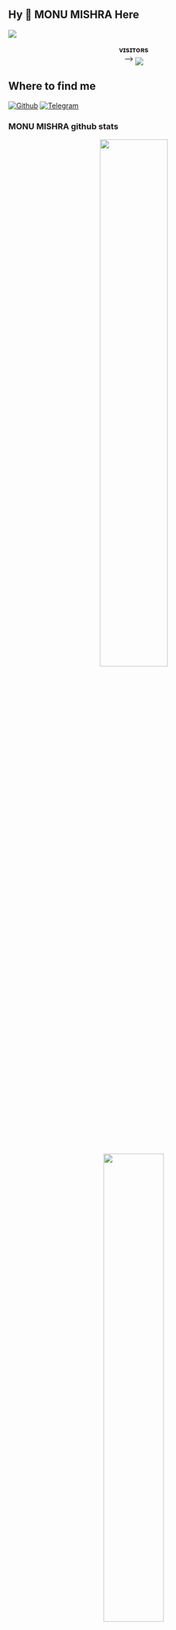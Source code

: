 ## Hy 👋 MONU MISHRA Here 
[<img src="https://github.com/MONUMISHRA-XD/MONUMISHRA-XD/blob/master/resources/hr.gif"/>](https://github.com/MONUMISHRA-XD)
<p align="center">
    <b>ᴠɪsɪᴛᴏʀs</b><br>
 -->    <img align="middle" src="https://profile-counter.glitch.me/MONUMISHRA-XD/count.svg" />
</p>

## Where to find me

[![Github](https://img.shields.io/badge/-Github-181717?style=for-the-badge&logo=Github&logoColor=white)](https://github.com/MONUMISHRA-XD)
[![Telegram](https://img.shields.io/badge/Telegram-2CA5E0?style=for-the-badge&logo=telegram&logoColor=white)](https://t.me/MONUMISHRA_XD)


### MONU MISHRA github stats 
<p align="center">
    <img
        width="52%"
        src="https://github-readme-stats.vercel.app/api?username=MONUMISHRA-XD&count_private=true&include_all_commits=true&show_icons=true&theme=tokyonight&custom_title=GitHub+Stats"
    />
    <img
        width="49%"
        src="https://github-readme-streak-stats.herokuapp.com?user=MONUMISHRA-XD&theme=tokyonight"
    />
</p>

<h3>
